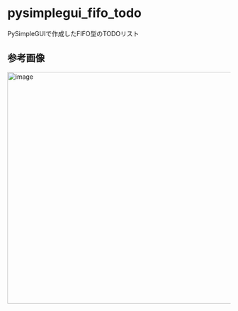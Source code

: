 # pysimplegui_fifo_todo
PySimpleGUIで作成したFIFO型のTODOリスト

## 参考画像
<img width="522" alt="image" src="https://user-images.githubusercontent.com/74105563/171035632-790b0caf-cf13-402f-9d06-168faf543395.png">
